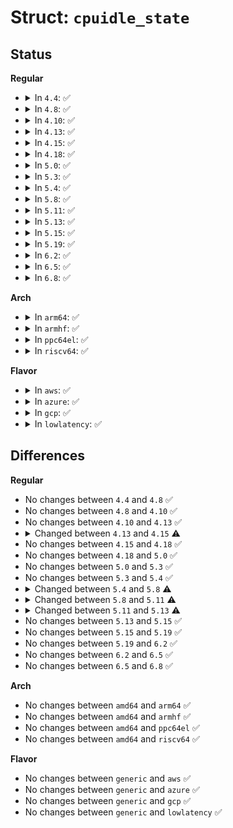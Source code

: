 # Struct: <code>cpuidle_state</code>

## Status
<b>Regular</b>
<ul>
<li>
<details>
<summary>In <code>4.4</code>: ✅</summary>

```c
struct cpuidle_state {
    char name[16];
    char desc[32];
    unsigned int flags;
    unsigned int exit_latency;
    int power_usage;
    unsigned int target_residency;
    bool disabled;
    int (*enter)(struct cpuidle_device *, struct cpuidle_driver *, int);
    int (*enter_dead)(struct cpuidle_device *, int);
    void (*enter_freeze)(struct cpuidle_device *, struct cpuidle_driver *, int);
};
```
</details>
</li>
<li>
<details>
<summary>In <code>4.8</code>: ✅</summary>

```c
struct cpuidle_state {
    char name[16];
    char desc[32];
    unsigned int flags;
    unsigned int exit_latency;
    int power_usage;
    unsigned int target_residency;
    bool disabled;
    int (*enter)(struct cpuidle_device *, struct cpuidle_driver *, int);
    int (*enter_dead)(struct cpuidle_device *, int);
    void (*enter_freeze)(struct cpuidle_device *, struct cpuidle_driver *, int);
};
```
</details>
</li>
<li>
<details>
<summary>In <code>4.10</code>: ✅</summary>

```c
struct cpuidle_state {
    char name[16];
    char desc[32];
    unsigned int flags;
    unsigned int exit_latency;
    int power_usage;
    unsigned int target_residency;
    bool disabled;
    int (*enter)(struct cpuidle_device *, struct cpuidle_driver *, int);
    int (*enter_dead)(struct cpuidle_device *, int);
    void (*enter_freeze)(struct cpuidle_device *, struct cpuidle_driver *, int);
};
```
</details>
</li>
<li>
<details>
<summary>In <code>4.13</code>: ✅</summary>

```c
struct cpuidle_state {
    char name[16];
    char desc[32];
    unsigned int flags;
    unsigned int exit_latency;
    int power_usage;
    unsigned int target_residency;
    bool disabled;
    int (*enter)(struct cpuidle_device *, struct cpuidle_driver *, int);
    int (*enter_dead)(struct cpuidle_device *, int);
    void (*enter_freeze)(struct cpuidle_device *, struct cpuidle_driver *, int);
};
```
</details>
</li>
<li>
<details>
<summary>In <code>4.15</code>: ✅</summary>

```c
struct cpuidle_state {
    char name[16];
    char desc[32];
    unsigned int flags;
    unsigned int exit_latency;
    int power_usage;
    unsigned int target_residency;
    bool disabled;
    int (*enter)(struct cpuidle_device *, struct cpuidle_driver *, int);
    int (*enter_dead)(struct cpuidle_device *, int);
    void (*enter_s2idle)(struct cpuidle_device *, struct cpuidle_driver *, int);
};
```
</details>
</li>
<li>
<details>
<summary>In <code>4.18</code>: ✅</summary>

```c
struct cpuidle_state {
    char name[16];
    char desc[32];
    unsigned int flags;
    unsigned int exit_latency;
    int power_usage;
    unsigned int target_residency;
    bool disabled;
    int (*enter)(struct cpuidle_device *, struct cpuidle_driver *, int);
    int (*enter_dead)(struct cpuidle_device *, int);
    void (*enter_s2idle)(struct cpuidle_device *, struct cpuidle_driver *, int);
};
```
</details>
</li>
<li>
<details>
<summary>In <code>5.0</code>: ✅</summary>

```c
struct cpuidle_state {
    char name[16];
    char desc[32];
    unsigned int flags;
    unsigned int exit_latency;
    int power_usage;
    unsigned int target_residency;
    bool disabled;
    int (*enter)(struct cpuidle_device *, struct cpuidle_driver *, int);
    int (*enter_dead)(struct cpuidle_device *, int);
    void (*enter_s2idle)(struct cpuidle_device *, struct cpuidle_driver *, int);
};
```
</details>
</li>
<li>
<details>
<summary>In <code>5.3</code>: ✅</summary>

```c
struct cpuidle_state {
    char name[16];
    char desc[32];
    unsigned int flags;
    unsigned int exit_latency;
    int power_usage;
    unsigned int target_residency;
    bool disabled;
    int (*enter)(struct cpuidle_device *, struct cpuidle_driver *, int);
    int (*enter_dead)(struct cpuidle_device *, int);
    void (*enter_s2idle)(struct cpuidle_device *, struct cpuidle_driver *, int);
};
```
</details>
</li>
<li>
<details>
<summary>In <code>5.4</code>: ✅</summary>

```c
struct cpuidle_state {
    char name[16];
    char desc[32];
    unsigned int flags;
    unsigned int exit_latency;
    int power_usage;
    unsigned int target_residency;
    bool disabled;
    int (*enter)(struct cpuidle_device *, struct cpuidle_driver *, int);
    int (*enter_dead)(struct cpuidle_device *, int);
    void (*enter_s2idle)(struct cpuidle_device *, struct cpuidle_driver *, int);
};
```
</details>
</li>
<li>
<details>
<summary>In <code>5.8</code>: ✅</summary>

```c
struct cpuidle_state {
    char name[16];
    char desc[32];
    u64 exit_latency_ns;
    u64 target_residency_ns;
    unsigned int flags;
    unsigned int exit_latency;
    int power_usage;
    unsigned int target_residency;
    int (*enter)(struct cpuidle_device *, struct cpuidle_driver *, int);
    int (*enter_dead)(struct cpuidle_device *, int);
    void (*enter_s2idle)(struct cpuidle_device *, struct cpuidle_driver *, int);
};
```
</details>
</li>
<li>
<details>
<summary>In <code>5.11</code>: ✅</summary>

```c
struct cpuidle_state {
    char name[16];
    char desc[32];
    u64 exit_latency_ns;
    u64 target_residency_ns;
    unsigned int flags;
    unsigned int exit_latency;
    int power_usage;
    unsigned int target_residency;
    int (*enter)(struct cpuidle_device *, struct cpuidle_driver *, int);
    int (*enter_dead)(struct cpuidle_device *, int);
    int (*enter_s2idle)(struct cpuidle_device *, struct cpuidle_driver *, int);
};
```
</details>
</li>
<li>
<details>
<summary>In <code>5.13</code>: ✅</summary>

```c
struct cpuidle_state {
    char name[16];
    char desc[32];
    s64 exit_latency_ns;
    s64 target_residency_ns;
    unsigned int flags;
    unsigned int exit_latency;
    int power_usage;
    unsigned int target_residency;
    int (*enter)(struct cpuidle_device *, struct cpuidle_driver *, int);
    int (*enter_dead)(struct cpuidle_device *, int);
    int (*enter_s2idle)(struct cpuidle_device *, struct cpuidle_driver *, int);
};
```
</details>
</li>
<li>
<details>
<summary>In <code>5.15</code>: ✅</summary>

```c
struct cpuidle_state {
    char name[16];
    char desc[32];
    s64 exit_latency_ns;
    s64 target_residency_ns;
    unsigned int flags;
    unsigned int exit_latency;
    int power_usage;
    unsigned int target_residency;
    int (*enter)(struct cpuidle_device *, struct cpuidle_driver *, int);
    int (*enter_dead)(struct cpuidle_device *, int);
    int (*enter_s2idle)(struct cpuidle_device *, struct cpuidle_driver *, int);
};
```
</details>
</li>
<li>
<details>
<summary>In <code>5.19</code>: ✅</summary>

```c
struct cpuidle_state {
    char name[16];
    char desc[32];
    s64 exit_latency_ns;
    s64 target_residency_ns;
    unsigned int flags;
    unsigned int exit_latency;
    int power_usage;
    unsigned int target_residency;
    int (*enter)(struct cpuidle_device *, struct cpuidle_driver *, int);
    int (*enter_dead)(struct cpuidle_device *, int);
    int (*enter_s2idle)(struct cpuidle_device *, struct cpuidle_driver *, int);
};
```
</details>
</li>
<li>
<details>
<summary>In <code>6.2</code>: ✅</summary>

```c
struct cpuidle_state {
    char name[16];
    char desc[32];
    s64 exit_latency_ns;
    s64 target_residency_ns;
    unsigned int flags;
    unsigned int exit_latency;
    int power_usage;
    unsigned int target_residency;
    int (*enter)(struct cpuidle_device *, struct cpuidle_driver *, int);
    int (*enter_dead)(struct cpuidle_device *, int);
    int (*enter_s2idle)(struct cpuidle_device *, struct cpuidle_driver *, int);
};
```
</details>
</li>
<li>
<details>
<summary>In <code>6.5</code>: ✅</summary>

```c
struct cpuidle_state {
    char name[16];
    char desc[32];
    s64 exit_latency_ns;
    s64 target_residency_ns;
    unsigned int flags;
    unsigned int exit_latency;
    int power_usage;
    unsigned int target_residency;
    int (*enter)(struct cpuidle_device *, struct cpuidle_driver *, int);
    int (*enter_dead)(struct cpuidle_device *, int);
    int (*enter_s2idle)(struct cpuidle_device *, struct cpuidle_driver *, int);
};
```
</details>
</li>
<li>
<details>
<summary>In <code>6.8</code>: ✅</summary>

```c
struct cpuidle_state {
    char name[16];
    char desc[32];
    s64 exit_latency_ns;
    s64 target_residency_ns;
    unsigned int flags;
    unsigned int exit_latency;
    int power_usage;
    unsigned int target_residency;
    int (*enter)(struct cpuidle_device *, struct cpuidle_driver *, int);
    int (*enter_dead)(struct cpuidle_device *, int);
    int (*enter_s2idle)(struct cpuidle_device *, struct cpuidle_driver *, int);
};
```
</details>
</li>
</ul>
<b>Arch</b>
<ul>
<li>
<details>
<summary>In <code>arm64</code>: ✅</summary>

```c
struct cpuidle_state {
    char name[16];
    char desc[32];
    unsigned int flags;
    unsigned int exit_latency;
    int power_usage;
    unsigned int target_residency;
    bool disabled;
    int (*enter)(struct cpuidle_device *, struct cpuidle_driver *, int);
    int (*enter_dead)(struct cpuidle_device *, int);
    void (*enter_s2idle)(struct cpuidle_device *, struct cpuidle_driver *, int);
};
```
</details>
</li>
<li>
<details>
<summary>In <code>armhf</code>: ✅</summary>

```c
struct cpuidle_state {
    char name[16];
    char desc[32];
    unsigned int flags;
    unsigned int exit_latency;
    int power_usage;
    unsigned int target_residency;
    bool disabled;
    int (*enter)(struct cpuidle_device *, struct cpuidle_driver *, int);
    int (*enter_dead)(struct cpuidle_device *, int);
    void (*enter_s2idle)(struct cpuidle_device *, struct cpuidle_driver *, int);
};
```
</details>
</li>
<li>
<details>
<summary>In <code>ppc64el</code>: ✅</summary>

```c
struct cpuidle_state {
    char name[16];
    char desc[32];
    unsigned int flags;
    unsigned int exit_latency;
    int power_usage;
    unsigned int target_residency;
    bool disabled;
    int (*enter)(struct cpuidle_device *, struct cpuidle_driver *, int);
    int (*enter_dead)(struct cpuidle_device *, int);
    void (*enter_s2idle)(struct cpuidle_device *, struct cpuidle_driver *, int);
};
```
</details>
</li>
<li>
<details>
<summary>In <code>riscv64</code>: ✅</summary>

```c
struct cpuidle_state {
    char name[16];
    char desc[32];
    unsigned int flags;
    unsigned int exit_latency;
    int power_usage;
    unsigned int target_residency;
    bool disabled;
    int (*enter)(struct cpuidle_device *, struct cpuidle_driver *, int);
    int (*enter_dead)(struct cpuidle_device *, int);
    void (*enter_s2idle)(struct cpuidle_device *, struct cpuidle_driver *, int);
};
```
</details>
</li>
</ul>
<b>Flavor</b>
<ul>
<li>
<details>
<summary>In <code>aws</code>: ✅</summary>

```c
struct cpuidle_state {
    char name[16];
    char desc[32];
    unsigned int flags;
    unsigned int exit_latency;
    int power_usage;
    unsigned int target_residency;
    bool disabled;
    int (*enter)(struct cpuidle_device *, struct cpuidle_driver *, int);
    int (*enter_dead)(struct cpuidle_device *, int);
    void (*enter_s2idle)(struct cpuidle_device *, struct cpuidle_driver *, int);
};
```
</details>
</li>
<li>
<details>
<summary>In <code>azure</code>: ✅</summary>

```c
struct cpuidle_state {
    char name[16];
    char desc[32];
    unsigned int flags;
    unsigned int exit_latency;
    int power_usage;
    unsigned int target_residency;
    bool disabled;
    int (*enter)(struct cpuidle_device *, struct cpuidle_driver *, int);
    int (*enter_dead)(struct cpuidle_device *, int);
    void (*enter_s2idle)(struct cpuidle_device *, struct cpuidle_driver *, int);
};
```
</details>
</li>
<li>
<details>
<summary>In <code>gcp</code>: ✅</summary>

```c
struct cpuidle_state {
    char name[16];
    char desc[32];
    unsigned int flags;
    unsigned int exit_latency;
    int power_usage;
    unsigned int target_residency;
    bool disabled;
    int (*enter)(struct cpuidle_device *, struct cpuidle_driver *, int);
    int (*enter_dead)(struct cpuidle_device *, int);
    void (*enter_s2idle)(struct cpuidle_device *, struct cpuidle_driver *, int);
};
```
</details>
</li>
<li>
<details>
<summary>In <code>lowlatency</code>: ✅</summary>

```c
struct cpuidle_state {
    char name[16];
    char desc[32];
    unsigned int flags;
    unsigned int exit_latency;
    int power_usage;
    unsigned int target_residency;
    bool disabled;
    int (*enter)(struct cpuidle_device *, struct cpuidle_driver *, int);
    int (*enter_dead)(struct cpuidle_device *, int);
    void (*enter_s2idle)(struct cpuidle_device *, struct cpuidle_driver *, int);
};
```
</details>
</li>
</ul>

## Differences
<b>Regular</b>
<ul>
<li>
No changes between <code>4.4</code> and <code>4.8</code> ✅
</li>
<li>
No changes between <code>4.8</code> and <code>4.10</code> ✅
</li>
<li>
No changes between <code>4.10</code> and <code>4.13</code> ✅
</li>
<li>
<details>
<summary>Changed between <code>4.13</code> and <code>4.15</code> ⚠️</summary>
<ul>
<li>
<b>Field added. </b>
<code>void (*enter_s2idle)(struct cpuidle_device *, struct cpuidle_driver *, int)</code>
</li>
<li>
<b>Field removed. </b>
<code>void (*enter_freeze)(struct cpuidle_device *, struct cpuidle_driver *, int)</code>
</li>
</ul>
</details>
</li>
<li>
No changes between <code>4.15</code> and <code>4.18</code> ✅
</li>
<li>
No changes between <code>4.18</code> and <code>5.0</code> ✅
</li>
<li>
No changes between <code>5.0</code> and <code>5.3</code> ✅
</li>
<li>
No changes between <code>5.3</code> and <code>5.4</code> ✅
</li>
<li>
<details>
<summary>Changed between <code>5.4</code> and <code>5.8</code> ⚠️</summary>
<ul>
<li>
<b>Field added. </b>
<code>u64 exit_latency_ns</code>
</li>
<li>
<b>Field added. </b>
<code>u64 target_residency_ns</code>
</li>
<li>
<b>Field removed. </b>
<code>bool disabled</code>
</li>
</ul>
</details>
</li>
<li>
<details>
<summary>Changed between <code>5.8</code> and <code>5.11</code> ⚠️</summary>
<ul>
<li>
<b>Field type changed. </b>
<code>void (*enter_s2idle)(struct cpuidle_device *, struct cpuidle_driver *, int)</code> ➡️ <code>int (*enter_s2idle)(struct cpuidle_device *, struct cpuidle_driver *, int)</code>
</li>
</ul>
</details>
</li>
<li>
<details>
<summary>Changed between <code>5.11</code> and <code>5.13</code> ⚠️</summary>
<ul>
<li>
<b>Field type changed. </b>
<code>u64 exit_latency_ns</code> ➡️ <code>s64 exit_latency_ns</code>
</li>
<li>
<b>Field type changed. </b>
<code>u64 target_residency_ns</code> ➡️ <code>s64 target_residency_ns</code>
</li>
</ul>
</details>
</li>
<li>
No changes between <code>5.13</code> and <code>5.15</code> ✅
</li>
<li>
No changes between <code>5.15</code> and <code>5.19</code> ✅
</li>
<li>
No changes between <code>5.19</code> and <code>6.2</code> ✅
</li>
<li>
No changes between <code>6.2</code> and <code>6.5</code> ✅
</li>
<li>
No changes between <code>6.5</code> and <code>6.8</code> ✅
</li>
</ul>
<b>Arch</b>
<ul>
<li>
No changes between <code>amd64</code> and <code>arm64</code> ✅
</li>
<li>
No changes between <code>amd64</code> and <code>armhf</code> ✅
</li>
<li>
No changes between <code>amd64</code> and <code>ppc64el</code> ✅
</li>
<li>
No changes between <code>amd64</code> and <code>riscv64</code> ✅
</li>
</ul>
<b>Flavor</b>
<ul>
<li>
No changes between <code>generic</code> and <code>aws</code> ✅
</li>
<li>
No changes between <code>generic</code> and <code>azure</code> ✅
</li>
<li>
No changes between <code>generic</code> and <code>gcp</code> ✅
</li>
<li>
No changes between <code>generic</code> and <code>lowlatency</code> ✅
</li>
</ul>
